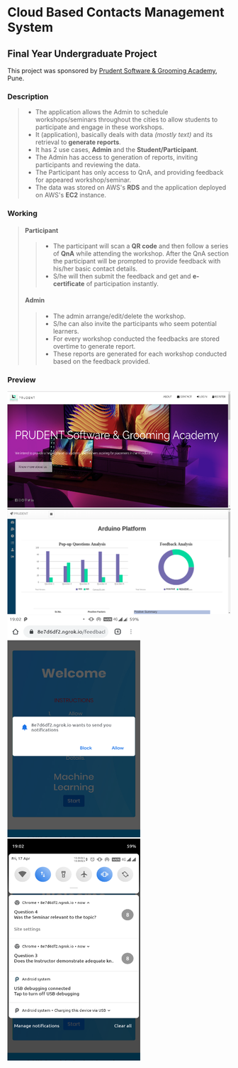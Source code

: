 # Cloud Based Contacts Management System
## Final Year Undergraduate Project

This project was sponsored by [Prudent Software & Grooming Academy](http://psgapune.com/), Pune.

### Description
> - The application allows the Admin to schedule workshops/seminars throughout the cities to allow students to participate and engage in these workshops.
> - It (application), basically deals with data *(mostly text)* and its retrieval to **generate reports**.
> - It has 2 use cases, **Admin** and the **Student/Participant**.
> - The Admin has access to generation of reports, inviting participants and reviewing the data.
> - The Participant has only access to QnA, and providing feedback for appeared workshop/seminar.
> - The data was stored on AWS's **RDS** and the application deployed on AWS's **EC2** instance.

### Working
> #### Participant
>   > - The participant will scan a **QR code** and then follow a series of **QnA** while attending the workshop. After the QnA section the participant will be prompted to provide feedback with his/her basic contact details.
>   > - S/he will then submit the feedback and get and **e-certificate** of participation instantly.
> #### Admin
>   > - The admin arrange/edit/delete the workshop.
>   > - S/he can also invite the participants who seem potential learners.
>   > - For every workshop conducted the feedbacks are stored overtime to generate report.
>   > - These reports are generated for each workshop conducted based on the feedback provided.

### Preview
<img src="preview/landing.png" alt="Landing Page" title="Landing Page"/>
<img src="preview/report.png" alt="Session Report" title="Session Report"/>
<img src="preview/notify.png" width="300" height="500" alt="Notify" title="Notify"/>
<img src="preview/questions.png" width="300" height="500" alt="Questions" title="Questions"/>

